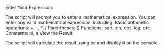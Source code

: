 Enter Your Expression:

The script will prompt you to enter a mathematical expression.
You can enter any valid mathematical expression, including:
Basic arithmetic operations: +, -, *, /
Parentheses: ()
Functions: sqrt, sin, cos, log, etc.
Constants: pi, e
View the Result:

The script will calculate the result using bc and display it on the console.